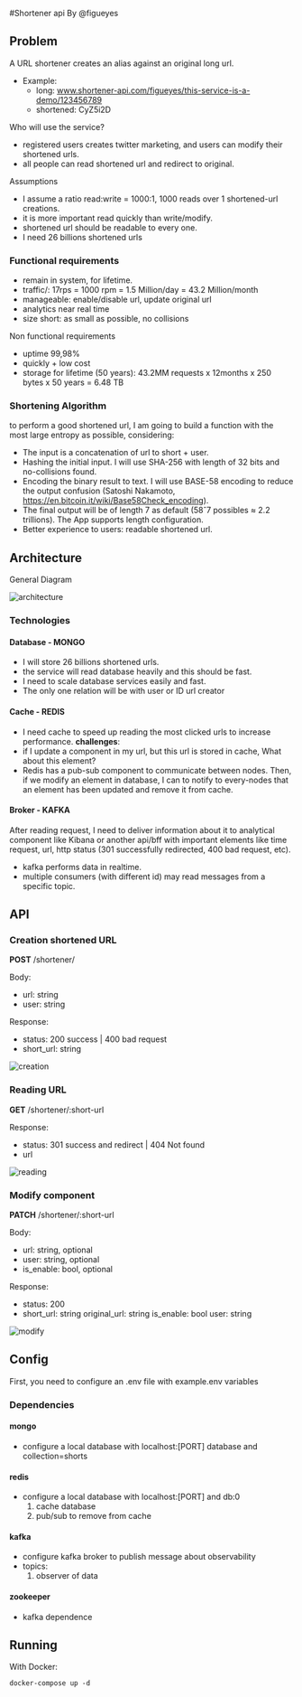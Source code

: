 #Shortener api
By @figueyes

## Problem
A URL shortener creates an alias against an original long url. 
- Example: 
  - long: www.shortener-api.com/figueyes/this-service-is-a-demo/123456789
  - shortened: CyZ5i2D

Who will use the service?
 - registered users creates twitter marketing, and users can modify their shortened urls.
 - all people can read shortened url and redirect to original.

Assumptions
- I assume a ratio read:write = 1000:1, 1000 reads over 1 shortened-url creations.
- it is more important read quickly than write/modify. 
- shortened url should be readable to every one.
- I need 26 billions shortened urls

### Functional requirements
- remain in system, for lifetime.
- traffic/: 17rps = 1000 rpm = 1.5 Million/day = 43.2 Million/month
- manageable: enable/disable url, update original url
- analytics near real time
- size short: as small as possible, no collisions

Non functional requirements
- uptime 99,98%
- quickly + low cost
- storage for lifetime (50 years): 43.2MM requests x 12months x 250 bytes x 50 years = 6.48 TB

### Shortening Algorithm
to perform a good shortened url, I am going to build a function with the most large entropy as possible, considering:
- The input is a concatenation of url to short + user.
- Hashing the initial input. I will use SHA-256 with length of 32 bits and no-collisions found.
- Encoding the binary result to text. I will use BASE-58 encoding to reduce the output confusion (Satoshi Nakamoto, https://en.bitcoin.it/wiki/Base58Check_encoding).
- The final output will be of length 7 as default (58ˆ7 possibles ≈ 2.2 trillions). The App supports length configuration.
- Better experience to users: readable shortened url.


## Architecture
General Diagram

<img src="./assets/shortener-app.architecture.png" alt="architecture"/>

### Technologies
#### Database - MONGO
- I will store 26 billions shortened urls.
- the service will read database heavily and this should be fast.
- I need to scale database services easily and fast.
- The only one relation will be with user or ID url creator

#### Cache - REDIS
- I need cache to speed up reading the most clicked urls to increase performance.
  **challenges**:
- if I update a component in my url, but this url is stored in cache, What about this element?
- Redis has a pub-sub component to communicate between nodes. Then, if we modify an element in database, I can to notify to every-nodes that an element has been updated and remove it from cache.

#### Broker - KAFKA
After reading request, I need to deliver information about it to analytical component like Kibana or another api/bff with important elements like time request, url, http status (301 successfully redirected, 400 bad request, etc).
- kafka performs data in realtime.
- multiple consumers (with different id) may read messages from a specific topic.


## API

### Creation shortened URL

**POST** /shortener/

Body:
- url: string
- user: string

Response:
- status: 200 success | 400 bad request
- short_url: string

<img src="./assets/Shortener-App-architecture-creation.png" alt="creation">


### Reading URL

**GET** /shortener/:short-url

Response:
- status: 301 success and redirect | 404 Not found
- url

<img src="./assets/Shortener-App-architecture-read.png" alt="reading">

### Modify component 

**PATCH** /shortener/:short-url

Body:
- url: string, optional
- user: string, optional
- is_enable: bool, optional

Response:
- status: 200
- short_url: string
  original_url: string
  is_enable: bool
  user: string

<img src="./assets/Shortener-App-architecture-modify.png" alt="modify">

## Config
First, you need to configure an .env file with example.env variables 
### Dependencies
#### mongo
- configure a local database with localhost:[PORT] database and collection=shorts

#### redis
- configure a local database with localhost:[PORT] and db:0 
  1. cache database
  2. pub/sub to remove from cache
#### kafka
- configure kafka broker to publish message about observability
- topics:
  1. observer of data
#### zookeeper
- kafka dependence

## Running 
With Docker:
```
docker-compose up -d
```
